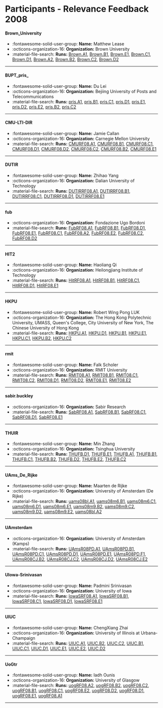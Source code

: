 # Participants - Relevance Feedback 2008 

#### Brown_University
 - :fontawesome-solid-user-group: **Name:** Matthew Lease
 - :octicons-organization-16: **Organization:** Brown University
 - :material-file-search: **Runs:** [Brown.A1](./runs.md#brown.a1), [Brown.B1](./runs.md#brown.b1), [Brown.E1](./runs.md#brown.e1), [Brown.C1](./runs.md#brown.c1), [Brown.D1](./runs.md#brown.d1), [Brown.A2](./runs.md#brown.a2), [Brown.B2](./runs.md#brown.b2), [Brown.C2](./runs.md#brown.c2), [Brown.D2](./runs.md#brown.d2)

---
#### BUPT_pris_
 - :fontawesome-solid-user-group: **Name:** Du Lei
 - :octicons-organization-16: **Organization:**  Bejiing University of Posts and Telecommunications
 - :material-file-search: **Runs:** [pris.A1](./runs.md#pris.a1), [pris.B1](./runs.md#pris.b1), [pris.C1](./runs.md#pris.c1), [pris.D1](./runs.md#pris.d1), [pris.E1](./runs.md#pris.e1), [pris.D2](./runs.md#pris.d2), [pris.E2](./runs.md#pris.e2), [pris.B2](./runs.md#pris.b2), [pris.C2](./runs.md#pris.c2)

---
#### CMU-LTI-DIR
 - :fontawesome-solid-user-group: **Name:** Jamie Callan
 - :octicons-organization-16: **Organization:** Carnegie Mellon University
 - :material-file-search: **Runs:** [CMURF08.A1](./runs.md#cmurf08.a1), [CMURF08.B1](./runs.md#cmurf08.b1), [CMURF08.C1](./runs.md#cmurf08.c1), [CMURF08.D1](./runs.md#cmurf08.d1), [CMURF08.D2](./runs.md#cmurf08.d2), [CMURF08.C2](./runs.md#cmurf08.c2), [CMURF08.B2](./runs.md#cmurf08.b2), [CMURF08.E1](./runs.md#cmurf08.e1)

---
#### DUTIR
 - :fontawesome-solid-user-group: **Name:**  Zhihao Yang
 - :octicons-organization-16: **Organization:**  Dalian University of Technology
 - :material-file-search: **Runs:** [DUTIRRF08.A1](./runs.md#dutirrf08.a1), [DUTIRRF08.B1](./runs.md#dutirrf08.b1), [DUTIRRF08.C1](./runs.md#dutirrf08.c1), [DUTIRRF08.D1](./runs.md#dutirrf08.d1), [DUTIRRF08.E1](./runs.md#dutirrf08.e1)

---
#### fub
 - :octicons-organization-16: **Organization:** Fondazione Ugo Bordoni
 - :material-file-search: **Runs:** [FubRF08.A1](./runs.md#fubrf08.a1), [FubRF08.B1](./runs.md#fubrf08.b1), [FubRF08.D1](./runs.md#fubrf08.d1), [FubRF08.E1](./runs.md#fubrf08.e1), [FubRF08.C1](./runs.md#fubrf08.c1), [FubRF08.A2](./runs.md#fubrf08.a2), [FubRF08.E2](./runs.md#fubrf08.e2), [FubRF08.C2](./runs.md#fubrf08.c2), [FubRF08.D2](./runs.md#fubrf08.d2)

---
#### HIT2
 - :fontawesome-solid-user-group: **Name:** Haoliang Qi
 - :octicons-organization-16: **Organization:** Heilongjiang Institute of Technology
 - :material-file-search: **Runs:** [HitRF08.A1](./runs.md#hitrf08.a1), [HitRF08.B1](./runs.md#hitrf08.b1), [HitRF08.C1](./runs.md#hitrf08.c1), [HitRF08.D1](./runs.md#hitrf08.d1), [HitRF08.E1](./runs.md#hitrf08.e1)

---
#### HKPU
 - :fontawesome-solid-user-group: **Name:** Robert Wing Pong LUK
 - :octicons-organization-16: **Organization:** The Hong Kong Polytechnic University, UMASS, Queen's College, City University of New York, The Chinese University of Hong Kong
 - :material-file-search: **Runs:** [HKPU.A1](./runs.md#hkpu.a1), [HKPU.D1](./runs.md#hkpu.d1), [HKPU.B1](./runs.md#hkpu.b1), [HKPU.E1](./runs.md#hkpu.e1), [HKPU.C1](./runs.md#hkpu.c1), [HKPU.B2](./runs.md#hkpu.b2), [HKPU.C2](./runs.md#hkpu.c2)

---
#### rmit
 - :fontawesome-solid-user-group: **Name:** Falk Scholer
 - :octicons-organization-16: **Organization:** RMIT University
 - :material-file-search: **Runs:** [RMIT08.A1](./runs.md#rmit08.a1), [RMIT08.B1](./runs.md#rmit08.b1), [RMIT08.C1](./runs.md#rmit08.c1), [RMIT08.C2](./runs.md#rmit08.c2), [RMIT08.D1](./runs.md#rmit08.d1), [RMIT08.D2](./runs.md#rmit08.d2), [RMIT08.E1](./runs.md#rmit08.e1), [RMIT08.E2](./runs.md#rmit08.e2)

---
#### sabir.buckley
 - :octicons-organization-16: **Organization:** Sabir Research
 - :material-file-search: **Runs:** [SabRF08.A1](./runs.md#sabrf08.a1), [SabRF08.B1](./runs.md#sabrf08.b1), [SabRF08.C1](./runs.md#sabrf08.c1), [SabRF08.D1](./runs.md#sabrf08.d1), [SabRF08.E1](./runs.md#sabrf08.e1)

---
#### THUIR
 - :fontawesome-solid-user-group: **Name:** Min Zhang
 - :octicons-organization-16: **Organization:** Tsinghua University
 - :material-file-search: **Runs:** [THUFB.D1](./runs.md#thufb.d1), [THUFB.E1](./runs.md#thufb.e1), [THUFB.A1](./runs.md#thufb.a1), [THUFB.B1](./runs.md#thufb.b1), [THUFB.C1](./runs.md#thufb.c1), [THUFB.B2](./runs.md#thufb.b2), [THUFB.D2](./runs.md#thufb.d2), [THUFB.E2](./runs.md#thufb.e2), [THUFB.C2](./runs.md#thufb.c2)

---
#### UAms_De_Rijke
 - :fontawesome-solid-user-group: **Name:** Maarten de Rijke
 - :octicons-organization-16: **Organization:** University of Amsterdam (De Rijke)
 - :material-file-search: **Runs:** [uams08bl.A1](./runs.md#uams08bl.a1), [uams08m6.B1](./runs.md#uams08m6.b1), [uams08m6.C1](./runs.md#uams08m6.c1), [uams08m6.D1](./runs.md#uams08m6.d1), [uams08m6.E1](./runs.md#uams08m6.e1), [uams08m9.B2](./runs.md#uams08m9.b2), [uams08m9.C2](./runs.md#uams08m9.c2), [uams08m9.D2](./runs.md#uams08m9.d2), [uams08m9.E2](./runs.md#uams08m9.e2), [uams08bl.A2](./runs.md#uams08bl.a2)

---
#### UAmsterdam
 - :octicons-organization-16: **Organization:** University of Amsterdam (Kamps)
 - :material-file-search: **Runs:** [UAmsR08PD.A1](./runs.md#uamsr08pd.a1), [UAmsR08PD.B1](./runs.md#uamsr08pd.b1), [UAmsR08PD.C1](./runs.md#uamsr08pd.c1), [UAmsR08PD.D1](./runs.md#uamsr08pd.d1), [UAmsR08PD.E1](./runs.md#uamsr08pd.e1), [UAmsR08PD.F1](./runs.md#uamsr08pd.f1), [UAmsR08CJ.B2](./runs.md#uamsr08cj.b2), [UAmsR08CJ.C2](./runs.md#uamsr08cj.c2), [UAmsR08CJ.D2](./runs.md#uamsr08cj.d2), [UAmsR08CJ.E2](./runs.md#uamsr08cj.e2)

---
#### UIowa-Srinivasan
 - :fontawesome-solid-user-group: **Name:** Padmini Srinivasan
 - :octicons-organization-16: **Organization:** University of Iowa
 - :material-file-search: **Runs:** [IowaSRF08.A1](./runs.md#iowasrf08.a1), [IowaSRF08.B1](./runs.md#iowasrf08.b1), [IowaSRF08.C1](./runs.md#iowasrf08.c1), [IowaSRF08.D1](./runs.md#iowasrf08.d1), [IowaSRF08.E1](./runs.md#iowasrf08.e1)

---
#### UIUC
 - :fontawesome-solid-user-group: **Name:** ChengXiang Zhai
 - :octicons-organization-16: **Organization:** University of Illinois at Urbana-Champaign
 - :material-file-search: **Runs:** [UIUC.A1](./runs.md#uiuc.a1), [UIUC.B2](./runs.md#uiuc.b2), [UIUC.C2](./runs.md#uiuc.c2), [UIUC.B1](./runs.md#uiuc.b1), [UIUC.C1](./runs.md#uiuc.c1), [UIUC.D1](./runs.md#uiuc.d1), [UIUC.E1](./runs.md#uiuc.e1), [UIUC.E2](./runs.md#uiuc.e2), [UIUC.D2](./runs.md#uiuc.d2)

---
#### UoGtr
 - :fontawesome-solid-user-group: **Name:**  Iadh Ounis
 - :octicons-organization-16: **Organization:**  University of Glasgow
 - :material-file-search: **Runs:** [uogRF08.A2](./runs.md#uogrf08.a2), [uogRF08.B2](./runs.md#uogrf08.b2), [uogRF08.C2](./runs.md#uogrf08.c2), [uogRF08.B1](./runs.md#uogrf08.b1), [uogRF08.C1](./runs.md#uogrf08.c1), [uogRF08.E2](./runs.md#uogrf08.e2), [uogRF08.D2](./runs.md#uogrf08.d2), [uogRF08.D1](./runs.md#uogrf08.d1), [uogRF08.E1](./runs.md#uogrf08.e1), [uogRF08.A1](./runs.md#uogrf08.a1)

---
